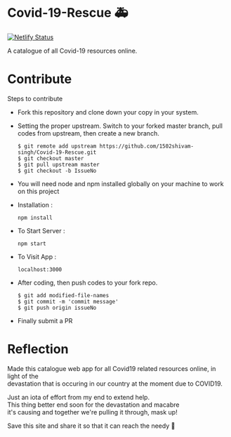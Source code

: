 # Covid-19-Rescue 🚑

[![Netlify Status](https://api.netlify.com/api/v1/badges/11393035-68fa-46cf-8605-b76ffa3db36d/deploy-status)](https://app.netlify.com/sites/covid19rescue/deploys)

A catalogue of all Covid-19 resources online.

# Contribute

Steps to contribute

- Fork this repository and clone down your copy in your system. 

- Setting the proper upstream. Switch to your forked master branch, pull codes from upstream, then create a new branch.

      $ git remote add upstream https://github.com/1502shivam-singh/Covid-19-Rescue.git
      $ git checkout master
      $ git pull upstream master
      $ git checkout -b IssueNo


- You will need node and npm installed globally on your machine to work on this project

- Installation :  
      
      npm install

- To Start Server :   

      npm start

- To Visit App :  

      localhost:3000

- After coding, then push codes to your fork repo.

      $ git add modified-file-names
      $ git commit -m 'commit message'
      $ git push origin issueNo

- Finally submit a PR

# Reflection

Made this catalogue web app for all Covid19 related resources online, in light of the  
devastation that is occuring in our country at the moment due to COVID19.  

Just an iota of effort from my end to extend help.  
This thing better end soon for the devastation and macabre  
it's causing and together we're pulling it through, mask up!

Save this site and share it so that it can reach the needy 🎈

